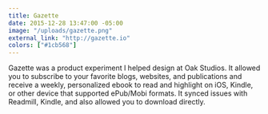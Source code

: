 ```yaml
---
title: Gazette
date: 2015-12-28 13:47:00 -05:00
image: "/uploads/gazette.png"
external_link: "http://gazette.io"
colors: ["#1cb568"]
---
```


Gazette was a product experiment I helped design at Oak Studios. It allowed you to subscribe to your favorite blogs, websites, and publications and receive a weekly, personalized ebook to read and highlight on iOS, Kindle, or other device that supported ePub/Mobi formats. It synced issues with Readmill, Kindle, and also allowed you to download directly.